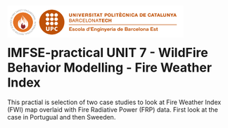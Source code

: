 <img style="float: left;" src="./images/logo.png" width="400"/> <br/><br/><br/>

# IMFSE-practical UNIT 7 - WildFire Behavior Modelling - Fire Weather Index

This practial is selection of two case studies to look at Fire Weather Index (FWI) map overlaid with Fire Radiative Power (FRP) data.
First look at the case in Portugual and then Sweeden.


